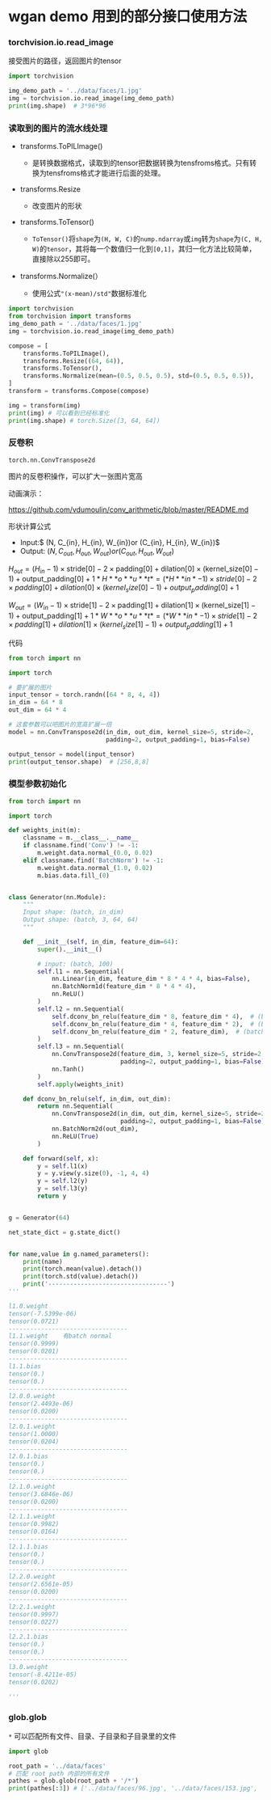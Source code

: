 # wgan demo 用到的部分接口使用方法



### torchvision.io.read_image

接受图片的路径，返回图片的tensor

```python
import torchvision

img_demo_path = '../data/faces/1.jpg'
img = torchvision.io.read_image(img_demo_path)
print(img.shape)  # 3*96*96
```

### 读取到的图片的流水线处理

- transforms.ToPILImage()
  - 是转换数据格式，读取到的tensor把数据转换为tensfroms格式。只有转换为tensfroms格式才能进行后面的处理。

- transforms.Resize
  - 改变图片的形状
- transforms.ToTensor()
  - `ToTensor()`将`shape`为`(H, W, C)`的`nump.ndarray`或`img`转为`shape`为`(C, H, W)`的`tensor`，其将每一个数值归一化到`[0,1]`，其归一化方法比较简单，直接除以255即可。
- transforms.Normalize(）
  - 使用公式`"(x-mean)/std"`数据标准化  

```python
import torchvision
from torchvision import transforms
img_demo_path = '../data/faces/1.jpg'
img = torchvision.io.read_image(img_demo_path)

compose = [
    transforms.ToPILImage(),
    transforms.Resize((64, 64)),
    transforms.ToTensor(),
    transforms.Normalize(mean=(0.5, 0.5, 0.5), std=(0.5, 0.5, 0.5)),
]
transform = transforms.Compose(compose)

img = transform(img)
print(img) # 可以看到已经标准化
print(img.shape) # torch.Size([3, 64, 64])
```



### 反卷积

```
torch.nn.ConvTranspose2d
```

图片的反卷积操作，可以扩大一张图片宽高

动画演示：

https://github.com/vdumoulin/conv_arithmetic/blob/master/README.md

形状计算公式

- Input:$ (N, C_{in}, H_{in}, W_{in})or (C_{in}, H_{in}, W_{in})$
- Output: $(N, C_{out}, H_{out}, W_{out}) or (C_{out}, H_{out}, W_{out})$



$H_{out} = (H_{in} - 1) \times \text{stride}[0] - 2 \times \text{padding}[0] + \text{dilation}[0] \times (\text{kernel_size}[0] - 1) + \text{output_padding}[0] + 1*H**o**u**t*=(*H**in*−1)×stride[0]−2×padding[0]+dilation[0]×(kernel_size[0]−1)+output_padding[0]+1$

$W_{out} = (W_{in} - 1) \times \text{stride}[1] - 2 \times \text{padding}[1] + \text{dilation}[1] \times (\text{kernel_size}[1] - 1) + \text{output_padding}[1] + 1*W**o**u**t*=(*W**in*−1)×stride[1]−2×padding[1]+dilation[1]×(kernel_size[1]−1)+output_padding[1]+1$

代码

```python
from torch import nn

import torch

# 要扩展的图片
input_tensor = torch.randn([64 * 8, 4, 4])
in_dim = 64 * 8
out_dim = 64 * 4

# 这套参数可以吧图片的宽高扩展一倍
model = nn.ConvTranspose2d(in_dim, out_dim, kernel_size=5, stride=2,
                           padding=2, output_padding=1, bias=False)

output_tensor = model(input_tensor)
print(output_tensor.shape)  # [256,8,8]

```

### 模型参数初始化

```python
from torch import nn

import torch

def weights_init(m):
    classname = m.__class__.__name__
    if classname.find('Conv') != -1:
        m.weight.data.normal_(0.0, 0.02)
    elif classname.find('BatchNorm') != -1:
        m.weight.data.normal_(1.0, 0.02)
        m.bias.data.fill_(0)


class Generator(nn.Module):
    """
    Input shape: (batch, in_dim)
    Output shape: (batch, 3, 64, 64)
    """

    def __init__(self, in_dim, feature_dim=64):
        super().__init__()

        # input: (batch, 100)
        self.l1 = nn.Sequential(
            nn.Linear(in_dim, feature_dim * 8 * 4 * 4, bias=False),
            nn.BatchNorm1d(feature_dim * 8 * 4 * 4),
            nn.ReLU()
        )
        self.l2 = nn.Sequential(
            self.dconv_bn_relu(feature_dim * 8, feature_dim * 4),  # (batch, feature_dim * 16, 8, 8)
            self.dconv_bn_relu(feature_dim * 4, feature_dim * 2),  # (batch, feature_dim * 16, 16, 16)
            self.dconv_bn_relu(feature_dim * 2, feature_dim),  # (batch, feature_dim * 16, 32, 32)
        )
        self.l3 = nn.Sequential(
            nn.ConvTranspose2d(feature_dim, 3, kernel_size=5, stride=2,
                               padding=2, output_padding=1, bias=False),
            nn.Tanh()
        )
        self.apply(weights_init)

    def dconv_bn_relu(self, in_dim, out_dim):
        return nn.Sequential(
            nn.ConvTranspose2d(in_dim, out_dim, kernel_size=5, stride=2,
                               padding=2, output_padding=1, bias=False),  # double height and width
            nn.BatchNorm2d(out_dim),
            nn.ReLU(True)
        )

    def forward(self, x):
        y = self.l1(x)
        y = y.view(y.size(0), -1, 4, 4)
        y = self.l2(y)
        y = self.l3(y)
        return y


g = Generator(64)

net_state_dict = g.state_dict()


for name,value in g.named_parameters():
    print(name)
    print(torch.mean(value).detach())
    print(torch.std(value).detach())
    print('---------------------------------')
'''

l1.0.weight
tensor(-7.5399e-06)
tensor(0.0721)
---------------------------------
l1.1.weight    有batch normal
tensor(0.9999)
tensor(0.0201)
---------------------------------
l1.1.bias
tensor(0.)
tensor(0.)
---------------------------------
l2.0.0.weight
tensor(2.4493e-06)
tensor(0.0200)
---------------------------------
l2.0.1.weight
tensor(1.0000)
tensor(0.0204)
---------------------------------
l2.0.1.bias
tensor(0.)
tensor(0.)
---------------------------------
l2.1.0.weight
tensor(3.6846e-06)
tensor(0.0200)
---------------------------------
l2.1.1.weight
tensor(0.9982)
tensor(0.0164)
---------------------------------
l2.1.1.bias
tensor(0.)
tensor(0.)
---------------------------------
l2.2.0.weight
tensor(2.6561e-05)
tensor(0.0200)
---------------------------------
l2.2.1.weight
tensor(0.9997)
tensor(0.0227)
---------------------------------
l2.2.1.bias
tensor(0.)
tensor(0.)
---------------------------------
l3.0.weight
tensor(-8.4211e-05)
tensor(0.0202)

'''
```



### glob.glob

`*` 可以匹配所有文件、目录、子目录和子目录里的文件

```python
import glob

root_path = '../data/faces'
# 匹配 root path 内部的所有文件
pathes = glob.glob(root_path + '/*')
print(pathes[:3]) # ['../data/faces/96.jpg', '../data/faces/153.jpg', '../data/faces/51.jpg']
```

